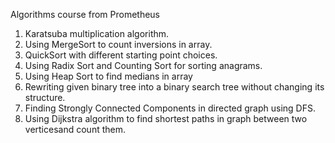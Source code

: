 Algorithms course from Prometheus

1. Karatsuba multiplication algorithm.
2. Using MergeSort to count inversions in array.
3. QuickSort with different starting point choices.
4. Using Radix Sort and Counting Sort for sorting anagrams.
5. Using Heap Sort to find medians in array
6. Rewriting given binary tree into a binary search tree without changing its structure.
7. Finding Strongly Connected Components in directed graph using DFS.
8. Using Dijkstra algorithm to find shortest paths in graph between two verticesand count them.
